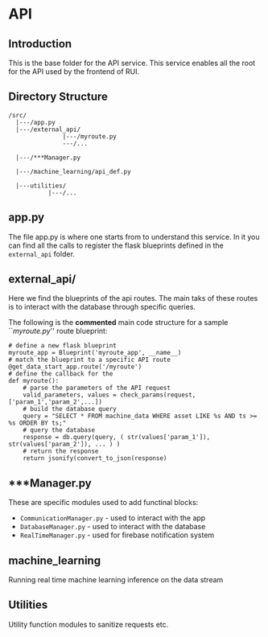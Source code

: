 # API
## Introduction
This is the base folder for the API service.
This service enables all the root for the API used by the frontend of RUI.

## Directory Structure

```
/src/
  |---/app.py
  |---/external_api/
               |---/myroute.py
               ---/...
               
  |---/***Manager.py
  
  |---/machine_learning/api_def.py
  
  |---utilities/
           |---/...
```

## app.py

The file app.py is where one starts from to understand this service.
In it you can find all the calls to register the flask blueprints defined in the `external_api` folder.

## external_api/

Here we find the blueprints of the api routes.
The main taks of these routes is to interact with the database through specific queries.

The following is the **commented** main code structure for a sample ``_myroute.py_'' route blueprint:

```
# define a new flask blueprint
myroute_app = Blueprint('myroute_app', __name__)
# match the blueprint to a specific API route
@get_data_start_app.route('/myroute')
# define the callback for the 
def myroute():
    # parse the parameters of the API request
    valid_parameters, values = check_params(request, ['param_1','param_2',...])
    # build the database query
    query = "SELECT * FROM machine_data WHERE asset LIKE %s AND ts >= %s ORDER BY ts;"
    # query the database
    response = db.query(query, ( str(values['param_1']), str(values['param_2']), ... ) )
    # return the response
    return jsonify(convert_to_json(response)
```

## ***Manager.py

These are specific modules used to add functinal blocks:

* `CommunicationManager.py` -  used to interact with the app
* `DatabaseManager.py` - used to interact with the database
* `RealTimeManager.py` - used for firebase notification system

## machine_learning

Running real time machine learning inference on the data stream

## Utilities

Utility function modules to sanitize requests etc.
